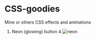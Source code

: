 # CSS-goodies
Mine or others CSS effects and animations 
1. Neon (glowing) button
4 ![neon]("neon.png")
